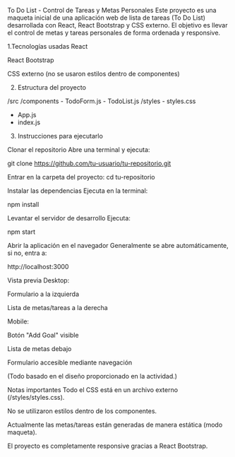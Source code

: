 To Do List - Control de Tareas y Metas Personales
Este proyecto es una maqueta inicial de una aplicación web de lista de tareas (To Do List) desarrollada con React, React Bootstrap y CSS externo.
El objetivo es llevar el control de metas y tareas personales de forma ordenada y responsive.

 1.Tecnologías usadas
React

React Bootstrap

CSS externo (no se usaron estilos dentro de componentes)

2. Estructura del proyecto

/src
  /components
    - TodoForm.js
    - TodoList.js
  /styles
    - styles.css
  - App.js
  - index.js

 3. Instrucciones para ejecutarlo

Clonar el repositorio
Abre una terminal y ejecuta:

git clone https://github.com/tu-usuario/tu-repositorio.git

Entrar en la carpeta del proyecto:
cd tu-repositorio

Instalar las dependencias
Ejecuta en la terminal:

npm install

Levantar el servidor de desarrollo
Ejecuta:

npm start

Abrir la aplicación en el navegador
Generalmente se abre automáticamente, si no, entra a:

http://localhost:3000


Vista previa
Desktop:

Formulario a la izquierda

Lista de metas/tareas a la derecha

Mobile:

Botón "Add Goal" visible

Lista de metas debajo

Formulario accesible mediante navegación

(Todo basado en el diseño proporcionado en la actividad.)

Notas importantes
Todo el CSS está en un archivo externo (/styles/styles.css).

No se utilizaron estilos dentro de los componentes.

Actualmente las metas/tareas están generadas de manera estática (modo maqueta).

El proyecto es completamente responsive gracias a React Bootstrap.
